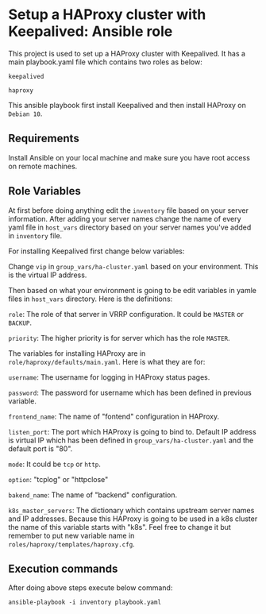 # Setup a HAProxy cluster with Keepalived: Ansible role
This project is used to set up a HAProxy cluster with Keepalived. It has a main playbook.yaml file which contains two roles as below:

`keepalived`

`haproxy`

This ansible playbook first install Keepalived and then install HAProxy on `Debian 10`. 

## Requirements
Install Ansible on your local machine and make sure you have root access on remote machines.

## Role Variables
At first before doing anything edit the `inventory` file based on your server information. After adding your server names change the name of every yaml file in `host_vars` directory based on your server names you've added in `inventory` file.

For installing Keepalived first change below variables:

Change `vip` in `group_vars/ha-cluster.yaml` based on your environment. This is the virtual IP address.

Then based on what your environment is going to be edit variables in yamle files in `host_vars` directory. Here is the definitions:

`role`: The role of that server in VRRP configuration. It could be `MASTER` or `BACKUP`.

`priority`: The higher priority is for server which has the role `MASTER`.

The variables for installing HAProxy are in `role/haproxy/defaults/main.yaml`. Here is what they are for:

`username`: The username for logging in HAProxy status pages.

`password`: The password for username which has been defined in previous variable.

`frontend_name`: The name of "fontend" configuration in HAProxy.

`listen_port`: The port which HAProxy is going to bind to. Default IP address is virtual IP  which has been defined in `group_vars/ha-cluster.yaml` and the default port is "80".

`mode`: It could be `tcp` or `http`.

`option`: "tcplog" or "httpclose"

`bakend_name`: The name of "backend" configuration.

`k8s_master_servers`: The dictionary which contains upstream server names and IP addresses. Because this HAProxy is going to be used in a k8s cluster the name of this variable starts with "k8s". Feel free to change it but remember to put new variable name in `roles/haproxy/templates/haproxy.cfg`. 
   
## Execution commands
After doing above steps execute below command:

`ansible-playbook -i inventory playbook.yaml`
